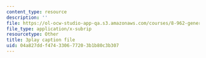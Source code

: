 ```yaml
---
content_type: resource
description: ''
file: https://ol-ocw-studio-app-qa.s3.amazonaws.com/courses/8-962-general-relativity-spring-2020/04a827ddf474330677203b1b80c3b307_p_10lgn2BiI.srt
file_type: application/x-subrip
resourcetype: Other
title: 3play caption file
uid: 04a827dd-f474-3306-7720-3b1b80c3b307
---
```

